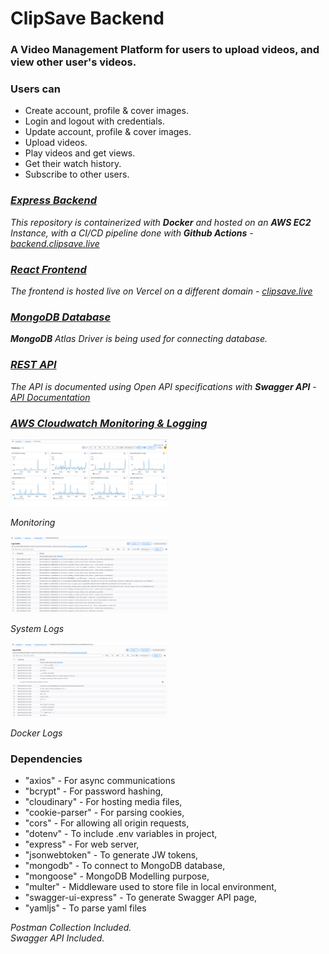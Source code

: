 


<h1>ClipSave Backend</h1>

<h3>A Video Management Platform for users to upload videos, and view other user's videos.</h3>

<h3>Users can</h3>

- Create account, profile & cover images.
- Login and logout with credentials.
- Update account, profile & cover images.
- Upload videos.
- Play videos and get views.
- Get their watch history.
- Subscribe to other users.

<i>
<u><h3>Express Backend</h3></u>
<p>This repository is containerized with <b>Docker</b> and hosted on an <b>AWS EC2</b> Instance, with a CI/CD pipeline done with <b>Github Actions</b> - <a href="https://backend.clipsave.live">backend.clipsave.live</a></p>
<u><h3>React Frontend</h3></u>
<p>The frontend is hosted live on Vercel on a different domain - <a href="https://clipsave.live/">clipsave.live</a>
<u><h3>MongoDB Database</h3></u>
<p><b>MongoDB</b> Atlas Driver is being used for connecting database.</p>
<u><h3>REST API</h3></u>
<p>The API is documented using Open API specifications with <b>Swagger API</b> - <a href="https://backend.clipsave.live/api-docs">API Documentation</a>


<u><h3>AWS Cloudwatch Monitoring & Logging </h3></u>
<div class="flex">
    <img width="50%" alt="system logs" src="./public/Monitoring.png"/>
    <p>Monitoring</p>
    <img width="50%" alt="system logs" src="./public/SystemLogs.PNG"/>
    <p>System Logs</p>
    <img width="50%" alt="docker logs" src="./public/Dockerlogs.PNG"/>
    <p>Docker Logs</p>
</div>
</i>


<h3>Dependencies</h3> 

<ul>
    <li>"axios" - For async communications</li>
    <li>"bcrypt" - For password hashing,</li>
    <li>"cloudinary" - For hosting media files,</li>
    <li>"cookie-parser" - For parsing cookies,</li>
    <li>"cors" - For allowing all origin requests,</li>
    <li>"dotenv" - To include .env variables in project,</li>
    <li>"express" - For web server,</li>
    <li>"jsonwebtoken" - To generate JW tokens,</li>
    <li>"mongodb" - To connect to MongoDB database,</li>
    <li>"mongoose" - MongoDB Modelling purpose,</li>
    <li>"multer" - Middleware used to store file in local environment,</li>
    <li>"swagger-ui-express" - To generate Swagger API page,</li>
    <li>"yamljs" - To parse yaml files</li>
</ul>


<i>
<div>Postman Collection Included.</div>
<div>Swagger API Included.</div>
</i>